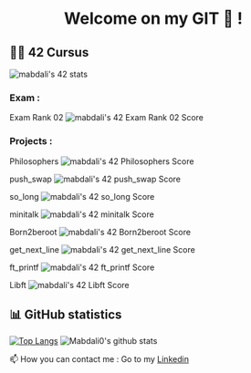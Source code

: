 <h1 align="center">Welcome on my GIT 👋 !</h1>

## 👨‍🎓 42 Cursus

<html lang="en">
  
  <img src="https://badge42.vercel.app/api/v2/clikbltib001608ms8wlkfzx8/stats?cursusId=21&coalitionId=319" alt="mabdali's 42 stats"/>
  
  
  <h3>Exam :</h3>
  
  Exam Rank 02
  <img src="https://badge42.vercel.app/api/v2/clikbltib001608ms8wlkfzx8/project/3039258" alt="mabdali's 42 Exam Rank 02 Score" />
  
  
  <h3>Projects :</h3>
  
  Philosophers
  <img src="https://badge42.vercel.app/api/v2/clikbltib001608ms8wlkfzx8/project/3102266" alt="mabdali's 42 Philosophers Score" />
        
  push_swap
  <img src="https://badge42.vercel.app/api/v2/clikbltib001608ms8wlkfzx8/project/3065052" alt="mabdali's 42 push_swap Score" />
        
  so_long
  <img src="https://badge42.vercel.app/api/v2/clikbltib001608ms8wlkfzx8/project/3040116" alt="mabdali's 42 so_long Score" />
        
  minitalk
  <img src="https://badge42.vercel.app/api/v2/clikbltib001608ms8wlkfzx8/project/3025626" alt="mabdali's 42 minitalk Score" />
        
  Born2beroot
  <img src="https://badge42.vercel.app/api/v2/clikbltib001608ms8wlkfzx8/project/3016137" alt="mabdali's 42 Born2beroot Score" />
        
  get_next_line
  <img src="https://badge42.vercel.app/api/v2/clikbltib001608ms8wlkfzx8/project/3001060" alt="mabdali's 42 get_next_line Score" />
        
  ft_printf 
  <img src="https://badge42.vercel.app/api/v2/clikbltib001608ms8wlkfzx8/project/2993574" alt="mabdali's 42 ft_printf Score" />
        
  Libft
  <img src="https://badge42.vercel.app/api/v2/clikbltib001608ms8wlkfzx8/project/2958611" alt="mabdali's 42 Libft Score" />

</html>

## 📊 GitHub statistics

[![Top Langs](https://github-readme-stats.vercel.app/api/top-langs/?username=mabdali0)](https://github.com/anuraghazra/github-readme-stats)
![Mabdali0's github stats](https://github-readme-stats.vercel.app/api?username=mabdali0&show_icons=true)


📫 How you can contact me : Go to my <a href="https://www.linkedin.com/in/lamine-abdali-ba53551a4/">Linkedin</a>
